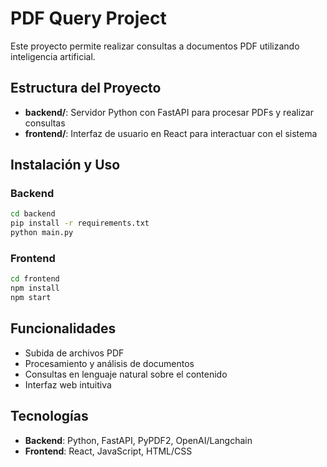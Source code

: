# PDF Query Project

Este proyecto permite realizar consultas a documentos PDF utilizando inteligencia artificial.

## Estructura del Proyecto

- **backend/**: Servidor Python con FastAPI para procesar PDFs y realizar consultas
- **frontend/**: Interfaz de usuario en React para interactuar con el sistema

## Instalación y Uso

### Backend
```bash
cd backend
pip install -r requirements.txt
python main.py
```

### Frontend
```bash
cd frontend
npm install
npm start
```

## Funcionalidades

- Subida de archivos PDF
- Procesamiento y análisis de documentos
- Consultas en lenguaje natural sobre el contenido
- Interfaz web intuitiva

## Tecnologías

- **Backend**: Python, FastAPI, PyPDF2, OpenAI/Langchain
- **Frontend**: React, JavaScript, HTML/CSS
